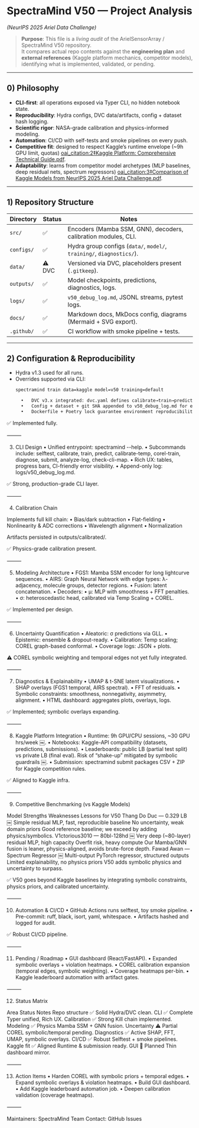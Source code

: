
# SpectraMind V50 — Project Analysis  
*(NeurIPS 2025 Ariel Data Challenge)*

> **Purpose**: This file is a *living audit* of the ArielSensorArray / SpectraMind V50 repository.  
> It compares actual repo contents against the **engineering plan** and **external references** (Kaggle platform mechanics, competitor models), identifying what is implemented, validated, or pending.

---

## 0) Philosophy

- **CLI-first**: all operations exposed via Typer CLI, no hidden notebook state.  
- **Reproducibility**: Hydra configs, DVC data/artifacts, config + dataset hash logging.  
- **Scientific rigor**: NASA-grade calibration and physics-informed modeling.  
- **Automation**: CI/CD with self-tests and smoke pipelines on every push.  
- **Competitive fit**: designed to respect Kaggle’s runtime envelope (~9h GPU limit, quotas) [oai_citation:2‡Kaggle Platform: Comprehensive Technical Guide.pdf](file-service://file-CrgG895i84phyLsyW9FQgf).  
- **Adaptability**: learns from competitor model archetypes (MLP baselines, deep residual nets, spectrum regressors) [oai_citation:3‡Comparison of Kaggle Models from NeurIPS 2025 Ariel Data Challenge.pdf](file-service://file-CG661XRZ48CnBj69Lf5vTy).

---

## 1) Repository Structure

| Directory       | Status  | Notes                                                                 |
|-----------------|---------|-----------------------------------------------------------------------|
| `src/`          | ✅      | Encoders (Mamba SSM, GNN), decoders, calibration modules, CLI.        |
| `configs/`      | ✅      | Hydra group configs (`data/`, `model/`, `training/`, `diagnostics/`). |
| `data/`         | ⚠️ DVC  | Versioned via DVC, placeholders present (`.gitkeep`).                 |
| `outputs/`      | ✅      | Model checkpoints, predictions, diagnostics, logs.                    |
| `logs/`         | ✅      | `v50_debug_log.md`, JSONL streams, pytest logs.                       |
| `docs/`         | ✅      | Markdown docs, MkDocs config, diagrams (Mermaid + SVG export).        |
| `.github/`      | ✅      | CI workflow with smoke pipeline + tests.                              |

---

## 2) Configuration & Reproducibility

- Hydra v1.3 used for all runs.  
- Overrides supported via CLI:  
  ```bash
  spectramind train data=kaggle model=v50 training=default

	•	DVC v3.x integrated: dvc.yaml defines calibrate→train→predict→diagnose stages.
	•	Config + dataset + git SHA appended to v50_debug_log.md for every run.
	•	Dockerfile + Poetry lock guarantee environment reproducibility.

✅ Implemented fully.

⸻

3) CLI Design
	•	Unified entrypoint: spectramind --help.
	•	Subcommands include: selftest, calibrate, train, predict, calibrate-temp, corel-train, diagnose, submit, analyze-log, check-cli-map.
	•	Rich UX: tables, progress bars, CI-friendly error visibility.
	•	Append-only log: logs/v50_debug_log.md.

✅ Strong, production-grade CLI layer.

⸻

4) Calibration Chain

Implements full kill chain:
	•	Bias/dark subtraction
	•	Flat-fielding
	•	Nonlinearity & ADC corrections
	•	Wavelength alignment
	•	Normalization

Artifacts persisted in outputs/calibrated/.

✅ Physics-grade calibration present.

⸻

5) Modeling Architecture
	•	FGS1: Mamba SSM encoder for long lightcurve sequences.
	•	AIRS: Graph Neural Network with edge types: λ-adjacency, molecule groups, detector regions.
	•	Fusion: latent concatenation.
	•	Decoders:
	•	μ: MLP with smoothness + FFT penalties.
	•	σ: heteroscedastic head, calibrated via Temp Scaling + COREL.

✅ Implemented per design.

⸻

6) Uncertainty Quantification
	•	Aleatoric: σ predictions via GLL.
	•	Epistemic: ensemble & dropout-ready.
	•	Calibration: Temp scaling; COREL graph-based conformal.
	•	Coverage logs: JSON + plots.

⚠️ COREL symbolic weighting and temporal edges not yet fully integrated.

⸻

7) Diagnostics & Explainability
	•	UMAP & t-SNE latent visualizations.
	•	SHAP overlays (FGS1 temporal, AIRS spectral).
	•	FFT of residuals.
	•	Symbolic constraints: smoothness, nonnegativity, asymmetry, alignment.
	•	HTML dashboard: aggregates plots, overlays, logs.

✅ Implemented; symbolic overlays expanding.

⸻

8) Kaggle Platform Integration
	•	Runtime: 9h GPU/CPU sessions, ~30 GPU hrs/week ￼.
	•	Notebooks: Kaggle-API compatibility (datasets, predictions, submissions).
	•	Leaderboards: public LB (partial test split) vs private LB (final eval). Risk of “shake-up” mitigated by symbolic guardrails ￼.
	•	Submission: spectramind submit packages CSV + ZIP for Kaggle competition rules.

✅ Aligned to Kaggle infra.

⸻

9) Competitive Benchmarking (vs Kaggle Models)

Model	Strengths	Weaknesses	Lessons for V50
Thang Do Duc — 0.329 LB ￼	Simple residual MLP, fast, reproducible baseline	No uncertainty, weak domain priors	Good reference baseline; we exceed by adding physics/symbolics.
V1ctorious3010 — 80bl-128hd ￼	Very deep (~80-layer) residual MLP, high capacity	Overfit risk, heavy compute	Our Mamba/GNN fusion is leaner, physics-aligned, avoids brute-force depth.
Fawad Awan — Spectrum Regressor ￼	Multi-output PyTorch regressor, structured outputs	Limited explainability, no physics priors	V50 adds symbolic physics and uncertainty to surpass.

✅ V50 goes beyond Kaggle baselines by integrating symbolic constraints, physics priors, and calibrated uncertainty.

⸻

10) Automation & CI/CD
	•	GitHub Actions runs selftest, toy smoke pipeline.
	•	Pre-commit: ruff, black, isort, yaml, whitespace.
	•	Artifacts hashed and logged for audit.

✅ Robust CI/CD pipeline.

⸻

11) Pending / Roadmap
	•	GUI dashboard (React/FastAPI).
	•	Expanded symbolic overlays + violation heatmaps.
	•	COREL calibration expansion (temporal edges, symbolic weighting).
	•	Coverage heatmaps per-bin.
	•	Kaggle leaderboard automation with artifact gates.

⸻

12) Status Matrix

Area	Status	Notes
Repo structure	✅ Solid	Hydra/DVC clean.
CLI	✅ Complete	Typer unified, Rich UX.
Calibration	✅ Strong	Kill chain implemented.
Modeling	✅ Physics	Mamba SSM + GNN fusion.
Uncertainty	⚠️ Partial	COREL symbolic/temporal pending.
Diagnostics	✅ Active	SHAP, FFT, UMAP, symbolic overlays.
CI/CD	✅ Robust	Selftest + smoke pipelines.
Kaggle fit	✅ Aligned	Runtime & submission ready.
GUI	🚧 Planned	Thin dashboard mirror.


⸻

13) Action Items
	•	Harden COREL with symbolic priors + temporal edges.
	•	Expand symbolic overlays & violation heatmaps.
	•	Build GUI dashboard.
	•	Add Kaggle leaderboard automation job.
	•	Deepen calibration validation (coverage heatmaps).

⸻

Maintainers: SpectraMind Team
Contact: GitHub Issues

